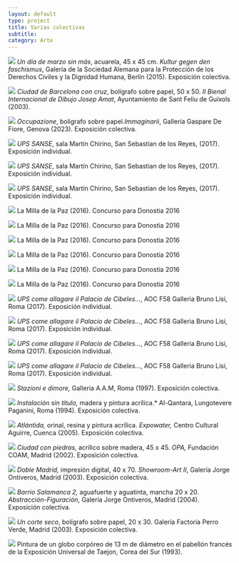 ```yaml
---
layout: default
type: project
title: Varias colectivas
subtitle:
category: Arte
---
```


![](16.jpg)
*Un día de marzo sin más*, acuarela, 45 x 45 cm. *Kultur gegen den faschismus*, Galería de la Sociedad Alemana para la Protección de los Derechos Civiles y la Dignidad Humana, Berlin (2015). Exposición colectiva.

![](01.jpg)
*Ciudad de Barcelona con cruz*, bolígrafo sobre papel, 50 x 50. *II Bienal Internacional de Dibujo Josep Amat*, Ayuntamiento de Sant Feliu de Guíxols (2003).

![](24.jpg)
*Occupazione*, boligrafo sobre papel.*Immaginarii*, Gallería Gaspare De Fiore, Genova (2023). Exposición colectiva.

![](17.jpg)
*UPS SANSE*, sala Martín Chirino, San Sebastian de los Reyes, (2017). Exposición individual.

![](18.jpg)
*UPS SANSE*, sala Martín Chirino, San Sebastian de los Reyes, (2017). Exposición individual.

![](19.jpg)
*UPS SANSE*, sala Martín Chirino, San Sebastian de los Reyes, (2017). Exposición individual.

![](10.jpg)
La Milla de la Paz (2016). Concurso para Donostia 2016

![](11.jpg)
La Milla de la Paz (2016). Concurso para Donostia 2016

![](12.jpg)
La Milla de la Paz (2016). Concurso para Donostia 2016

![](13.jpg)
La Milla de la Paz (2016). Concurso para Donostia 2016

![](14.jpg)
La Milla de la Paz (2016). Concurso para Donostia 2016

![](15.jpg)
La Milla de la Paz (2016). Concurso para Donostia 2016

![](20.jpg)
*UPS come allagare il Palacio de Cibeles...*, AOC F58 Galleria Bruno Lisi, Roma (2017). Exposición individual.

![](21.jpg)
*UPS come allagare il Palacio de Cibeles...*, AOC F58 Galleria Bruno Lisi, Roma (2017). Exposición individual.

![](22.jpg)
*UPS come allagare il Palacio de Cibeles...*, AOC F58 Galleria Bruno Lisi, Roma (2017). Exposición individual.

![](23.jpg)
*UPS come allagare il Palacio de Cibeles...*, AOC F58 Galleria Bruno Lisi, Roma (2017). Exposición individual.

![](02.jpg)
*Stazioni e dimore,* Galleria A.A.M, Roma (1997). Exposición colectiva.

![](03.jpg)
*Instalación sin titulo,* madera y pintura acrílica.* Al-Qantara, Lungotevere Paganini, Roma (1994). Exposición colectiva.

![](04.jpg)
*Atlántida,* orinal, resina y pintura acrílica. *Expowater,* Centro Cultural Aguirre, Cuenca (2005). Exposición colectiva.

![](05.jpg)
*Ciudad con piedras,* acrílico sobre madera, 45 x 45. *OPA,* Fundación COAM, Madrid (2002). Exposición colectiva.

![](06.jpg)
*Doble Madrid,* impresión digital, 40 x 70. *Showroom-Art II*, Galería Jorge Ontiveros, Madrid (2003). Exposición colectiva.

![](07.jpg)
*Barrio Salamanca 2,* aguafuerte y aguatinta, mancha 20 x 20. *Abstracción-Figuración*, Galería Jorge Ontiveros, Madrid (2004). Exposición colectiva.

![](08.jpg)
*Un corte seco*, bolígrafo sobre papel, 20 x 30. Galería Factoría Perro Verde, Madrid (2003). Exposición colectiva.

![](09.jpg)
Pintura de un globo corpóreo de 13 m de diámetro en el pabellón francés de la Exposición Universal de Taejon, Corea del Sur (1993).
